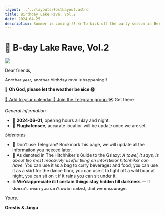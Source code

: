 ```yaml
---
layout: ../../layouts/PostLayout.astro
title: Birthday Lake Rave, Vol.2
date: 2024-04-25
description: Summer is coming!!! 🌞 To kick off the party season in Berlin, join our birthday lake rave party.  
---
```


# 🪩 B-day Lake Rave, Vol.2 

<img class="filter" src="/images/rave.png"  />

Dear friends,

Another year, another birthday rave is happening!!

**🙏 Oh God, please let the weather be nice 🌞**


<a class="button" href="/files/event.ics">
  📆 Add to your calendar
</a>


<a class="button" href="https://t.me/+ebDL5UlWtbI2YThi">
  💬 Join the Telegram group
</a>

<a class="button button--disabled">
  🗺️ Get there
</a>

*General information*

- 📅 **2024-06-01**, opening hours all day and night.
- 📍 **Flughafensee**, accurate location will be update once we are set. 


*Sidenotes*
- 🔖 Don't use Telegram? Bookmark this page, we will update all the information you needed later.
- 🧺 As denoted in The Hitchhiker's Guide to the Galaxy: *A towel, it says, is about the most massively useful thing an interstellar hitchhiker can have.* You can use it as a bag to carry beverages and food, you can use it as a skirt for the dance floor, you can use it to fight off a wild boar at night, you can sit on it if it rains you can sit under it.
- ❄️ **We’d appreciate it if certain things stay hidden till darkness** — it doesn’t mean you can’t swim naked, that we encourage.


*Yours,*

**Orestis & Junyu**



